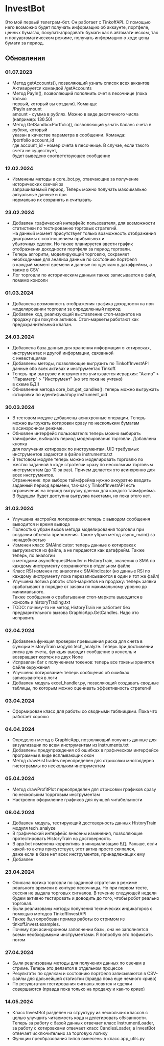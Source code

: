 # InvestBot
Это мой первый телеграм-бот. Он работает с TinkoffAPI. С помощью
него возможно будет получать информацию об аккаунте, портфеле,
ценных бумагах, покупать/продавать бумаги как в автоматическом, так и полуавтоматическом режиме, получать информацию
о ходе цены бумаги за период.

## Обновления
### 01.07.2023

- Метод getAccounts(), позволяющий узнать список всех аккантов<br>
Активируется командой /getAccounts<br>
- Метод PayIn(), позволяющий пополнить счет в песочнице (пока только<br>
первый, который вы создали). Команда:<br>
/PayIn amount<br>
amount - сумма в рублях. Можно в виде десятчиного числа (например: 130.50)
- Метод GetSandboxPortfolio(), позволяющий узнать баланс счета в рублях, который<br>
указан в качестве параметра в сообщении. Команда: <br>
/portfolio account_id<br>
где account_id - номер счета в песочнице. В случае, если такого счета не существует,<br>
будет выведено соответствующее сообщение

### 12.02.2024

- Изменены методы в core_bot.py, отвечающие за получение исторических свечей за<br>
запрашиваемый период. Теперь можно получать максимально актуальные данные и при<br>
нормально их сохранять и считывать

### 23.02.2024

- Добавлен графический интерфейс пользователя, для возможности статистики по тестированию
торговых стратегий.<br>На данный момент присутствует только возможность отображения диаграммы с
соотношением прибыльных и <br>убыточных сделок. Но также планируется ввести график отображения 
доходности портфеля за период торговли.
- Теперь алгоритм, моделирующий торговлю, сохраняет необходимые для анализа данные по состоянию портфеля<br>
в каждый момент времени и данные по сделкам в датафреймы, а также в CSV
- Лог торговли по историческим данным также записывается в файл, помимо консоли

### 01.03.2024

- Добавлена возможность отображения графика доходности на при моделировании торговли за определенный период<br>
- Добавлен код, реализующий выставление стоп-маркетов на продажу при покупке активов. Стоп-маркеты работают
как предохранительный клапан.

### 24.03.2024

- Добавлена база данных для хранения информации о котировках, инструментах и другой информации, связанной<br>
с инвестициями
- Добавлены методы, позволяющие выгрузить по TinkoffInvestAPI данные обо всех активах и инструментах Tinkoff.<br>
- Теперь при выгрузке инструментов учитывается иерархия: "Актив" > "Параметр" > "Инструмент" (но это пока не учтено)<br>
в схеме БД!)
- Обновление метода core_bot.get_candles(): теперь можно выгружать котировки по идентификатору instrument_uid

### 30.03.2024

- В тестовом модуле добавлены асинхронные операции. Теперь можно выгружать котировки сразу по нескольким бумагам<br>
в асинхронном режиме.
- Обновлен интерфейс пользователя: теперь можно выбирать таймфрейм, выбирать период моделирования торговли. Добавлена кнопка<br>
для получения котировок по инструментам. UID требуемых инструментов задаются в файле instruments.txt
- В тестовом модуле теперь можно моделировать торговлю по жестко заданной в коде стратегии сразу по нескольким торговым<br>
инструментам (до 10 за раз). Причем делается это асинхронно для всех инструментов. <br>
Ограничение: при выборе таймфрейма нужно аккуратно вводить заданный период времени, так-как у TinkoffInvestAPI есть<br>
ограничения на период выгрузку данных для каждого таймфрейма. В будущем будет доступна выгрузка пакетами, но пока этого нет.


### 31.03.2024

- Улучшена настройка логирования: теперь с выводом сообщения выводится и время вывода
- Полностью убран вызов метода моделирования торговли при создании объекта приложения. Также убран метод async_main() за ненадобностью
- Изменен класс SMAIndicator: теперь данные о котировках выгружаются из файла, а не пердаются как датафрейм. Также теперь, по аналогии<br>
с методами asyncRequestHandler и HistoryTrain, значения о SMA по каждому инструменту сохраняются в отдельном файле
- Класс RSI изменен по аналогии с SMAIndicator (но данные RSI по каждому инструменту пока перезаписываются в один и тот же файл)
- Улучшена логика работы стоп-маркетов на продажу: теперь заявки срабатывают в порядке от заявки по макимальному уровню до минимального.<br>
Также сообщения о срабатывании стоп-маркета выводятся в консоль и historyTrading.txt
- TODO: почему-то не метод HistoryTrain не работает без предварительного вызова GraphicApp.GetCandles. Надо это исправить

### 02.04.2024

- Добавлена функция проверки превышения риска для счета в функции HistoryTrain модуля tech_analyze. Теперь при достижении
риска для счета, функция выводит сообщение в консоль и возвращает кортеж из двух None
- Исправлен баг с получением токенов: теперь все токены хранятся файле окружения
- Улучшено логирование: теперь сообщения об ошибках записываются в логи
- Добавлен модуль excel_handler.py, позволяющий создавать сводные таблицы, по которым можно оценивать эффективность стратегий

### 03.04.2024

- Сформирован класс для работы со сводными таблиицами. Пока что работает хорошо

### 04.04.2024

- Определен метод в GraphicApp, позволяющий получать данные для визуализации по всем инструментам из instruments.txt
- Добавлены предупреждения об ошибках в графическом интерфейсе программы в виде всплывающих окон
- Метод drawHistTrades переопределен для отрисовки многоядерно гистограммы по нескольким инструментам

### 05.04.2024

- Метод drawProfitPlot переопределен для отрисовки графиков сразу по нескольким торрговым инструментам
- Настроено оформление графиков для лучшей читабельности

### 08.04.2024

- Добавлен модуль, тестирующий достоверность данных HistoryTrain модуля tech_analyze
- В графический интерфейс внесены изменения, позволяющие протестировать HistoryTrain на достоверность
- В app.bot изменены коррективы в инициализацию БД. Раньше, если какой-то актив присутствует, этот актив просто скипался,<br>
даже если в базе нет всех инструментов, принадлежащих ему
- Добавлен

### 23.04.2024

- Описана логика торговли по заданной стратегии в режиме реального времени в контуре песочницы. Но при первом тесте,
сессия не выдала торговых сигналов. В течение следующей недели будем активно тестировать и доводить до того, чтобы робот реально<br>
торговал.
- Были реализованы методы получения технических индикаторов с помощью методов TinkoffInvestAPI
- Также был опробован пример работы со стримом из tinkoff.invest.examples.
- Почему при асинхронном заполнении базы, она не заполняется всеми необходимыми инструментами. Я попробую это пофиксить потом

### 27.04.2024

- Были реализованы методы для получения данных по свечам в стриме. Теперь это делается в отдельном процессе
- Результаты по сделкам и состоянию портфеля записываются в CSV-файлы для дальнейшей статистки (правда пока еще немного криво)
- По результатам тестирования сигналы ловятся и сделки совершаются (правда пока только на продажу и как-то криво)

### 14.05.2024

- Класс InvestBot разделен на структуру из нескольких классов с целью улучшить читаемость кода и делегировать обязанности.
Теперь за работу с базой данных отвечает класс InstrumentLoader, за работу с котировками отвечает класс CandlesLoader, а
InvestBot отвечает исключительно за торговую логику
- Функции преобразования типов вынесены в класс app_utils.py